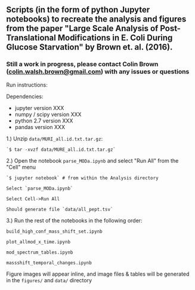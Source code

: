 ## Scripts (in the form of python Jupyter notebooks) to recreate the analysis and figures from the paper "Large Scale Analysis of Post-Translational Modifications in E. Coli During Glucose Starvation" by Brown et. al. (2016).

### Still a work in progress, please contact Colin Brown (colin.walsh.brown@gmail.com) with any issues or questions

Run instructions:

Dependencies:
- jupyter version XXX
- numpy / scipy version XXX
- python 2.7 version XXX
- pandas version XXX

1.) Unzip `data/MURI_all.id.txt.tar.gz`:
  
    `$ tar -xvzf data/MURE_all.id.txt.tar.gz`
    
2.) Open the notebook `parse_MODa.ipynb` and select "Run All" from the "Cell" menu

    `$ jupyter notebook` # from within the Analysis directory
  
    Select `parse_MODa.ipynb`
    
    Select Cell->Run All
    
    Should generate file `data/all_pept.tsv` 

3.) Run the rest of the notebooks in the following order:

  `build_high_conf_mass_shift_set.ipynb`
  
  `plot_allmod_x_time.ipynb`
  
  `mod_spectrum_tables.ipynb`
  
  `massshift_temporal_changes.ipynb`
  
  Figure images will appear inline, and image files & tables will be generated in the `figures/` and `data/` directory
